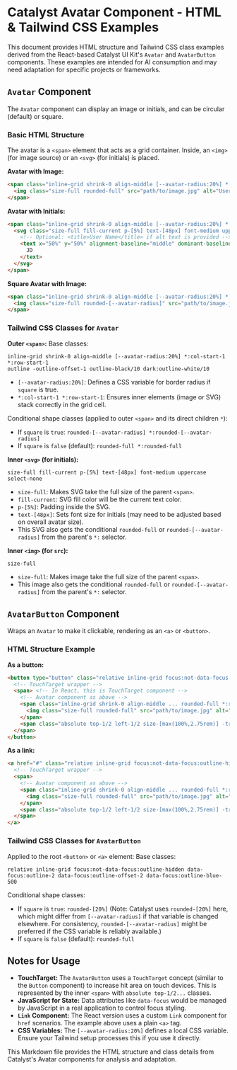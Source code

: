# Catalyst Avatar Component - HTML & Tailwind CSS Examples

This document provides HTML structure and Tailwind CSS class examples derived from the React-based Catalyst UI Kit's `Avatar` and `AvatarButton` components. These examples are intended for AI consumption and may need adaptation for specific projects or frameworks.

## `Avatar` Component

The `Avatar` component can display an image or initials, and can be circular (default) or square.

### Basic HTML Structure

The avatar is a `<span>` element that acts as a grid container. Inside, an `<img>` (for image source) or an `<svg>` (for initials) is placed.

**Avatar with Image:**
```html
<span class="inline-grid shrink-0 align-middle [--avatar-radius:20%] *:col-start-1 *:row-start-1 outline -outline-offset-1 outline-black/10 dark:outline-white/10 rounded-full *:rounded-full">
  <img class="size-full rounded-full" src="path/to/image.jpg" alt="User Name" />
</span>
```

**Avatar with Initials:**
```html
<span class="inline-grid shrink-0 align-middle [--avatar-radius:20%] *:col-start-1 *:row-start-1 outline -outline-offset-1 outline-black/10 dark:outline-white/10 rounded-full *:rounded-full">
  <svg class="size-full fill-current p-[5%] text-[48px] font-medium uppercase select-none rounded-full" viewBox="0 0 100 100" aria-hidden="true">
    <!-- Optional: <title>User Name</title> if alt text is provided -->
    <text x="50%" y="50%" alignment-baseline="middle" dominant-baseline="middle" text-anchor="middle" dy=".125em">
      JD
    </text>
  </svg>
</span>
```

**Square Avatar with Image:**
```html
<span class="inline-grid shrink-0 align-middle [--avatar-radius:20%] *:col-start-1 *:row-start-1 outline -outline-offset-1 outline-black/10 dark:outline-white/10 rounded-[--avatar-radius] *:rounded-[--avatar-radius]">
  <img class="size-full rounded-[--avatar-radius]" src="path/to/image.jpg" alt="User Name" />
</span>
```

### Tailwind CSS Classes for `Avatar`

**Outer `<span>`:**
Base classes:
```plaintext
inline-grid shrink-0 align-middle [--avatar-radius:20%] *:col-start-1 *:row-start-1
outline -outline-offset-1 outline-black/10 dark:outline-white/10
```
- `[--avatar-radius:20%]`: Defines a CSS variable for border radius if `square` is true.
- `*:col-start-1 *:row-start-1`: Ensures inner elements (image or SVG) stack correctly in the grid cell.

Conditional shape classes (applied to outer `<span>` and its direct children `*`):
- If `square` is `true`: `rounded-[--avatar-radius] *:rounded-[--avatar-radius]`
- If `square` is `false` (default): `rounded-full *:rounded-full`

**Inner `<svg>` (for initials):**
```plaintext
size-full fill-current p-[5%] text-[48px] font-medium uppercase select-none
```
- `size-full`: Makes SVG take the full size of the parent `<span>`.
- `fill-current`: SVG fill color will be the current text color.
- `p-[5%]`: Padding inside the SVG.
- `text-[48px]`: Sets font size for initials (may need to be adjusted based on overall avatar size).
- This SVG also gets the conditional `rounded-full` or `rounded-[--avatar-radius]` from the parent's `*:` selector.

**Inner `<img>` (for `src`):**
```plaintext
size-full
```
- `size-full`: Makes image take the full size of the parent `<span>`.
- This image also gets the conditional `rounded-full` or `rounded-[--avatar-radius]` from the parent's `*:` selector.

## `AvatarButton` Component

Wraps an `Avatar` to make it clickable, rendering as an `<a>` or `<button>`.

### HTML Structure Example

**As a button:**
```html
<button type="button" class="relative inline-grid focus:not-data-focus:outline-hidden data-focus:outline-2 data-focus:outline-offset-2 data-focus:outline-blue-500 rounded-full">
  <!-- TouchTarget wrapper -->
  <span> <!-- In React, this is TouchTarget component -->
    <!-- Avatar component as above -->
    <span class="inline-grid shrink-0 align-middle ... rounded-full *:rounded-full">
      <img class="size-full rounded-full" src="path/to/image.jpg" alt="User Name" />
    </span>
    <span class="absolute top-1/2 left-1/2 size-[max(100%,2.75rem)] -translate-x-1/2 -translate-y-1/2 pointer-fine:hidden" aria-hidden="true"></span>
  </span>
</button>
```

**As a link:**
```html
<a href="#" class="relative inline-grid focus:not-data-focus:outline-hidden data-focus:outline-2 data-focus:outline-offset-2 data-focus:outline-blue-500 rounded-full">
  <!-- TouchTarget wrapper -->
  <span>
    <!-- Avatar component as above -->
    <span class="inline-grid shrink-0 align-middle ... rounded-full *:rounded-full">
      <img class="size-full rounded-full" src="path/to/image.jpg" alt="User Name" />
    </span>
    <span class="absolute top-1/2 left-1/2 size-[max(100%,2.75rem)] -translate-x-1/2 -translate-y-1/2 pointer-fine:hidden" aria-hidden="true"></span>
  </span>
</a>
```

### Tailwind CSS Classes for `AvatarButton`

Applied to the root `<button>` or `<a>` element:
Base classes:
```plaintext
relative inline-grid focus:not-data-focus:outline-hidden data-focus:outline-2 data-focus:outline-offset-2 data-focus:outline-blue-500
```
Conditional shape classes:
- If `square` is `true`: `rounded-[20%]` (Note: Catalyst uses `rounded-[20%]` here, which might differ from `[--avatar-radius]` if that variable is changed elsewhere. For consistency, `rounded-[--avatar-radius]` might be preferred if the CSS variable is reliably available.)
- If `square` is `false` (default): `rounded-full`

## Notes for Usage

*   **TouchTarget:** The `AvatarButton` uses a `TouchTarget` concept (similar to the `Button` component) to increase hit area on touch devices. This is represented by the inner `<span>` with `absolute top-1/2...` classes.
*   **JavaScript for State:** Data attributes like `data-focus` would be managed by JavaScript in a real application to control focus styling.
*   **`Link` Component:** The React version uses a custom `Link` component for `href` scenarios. The example above uses a plain `<a>` tag.
*   **CSS Variables:** The `[--avatar-radius:20%]` defines a local CSS variable. Ensure your Tailwind setup processes this if you use it directly.

This Markdown file provides the HTML structure and class details from Catalyst's Avatar components for analysis and adaptation.
